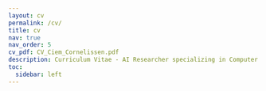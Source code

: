 ```yaml
---
layout: cv
permalink: /cv/
title: cv
nav: true
nav_order: 5
cv_pdf: CV_Ciem_Cornelissen.pdf
description: Curriculum Vitae - AI Researcher specializing in Computer Vision and Hyperspectral Imaging
toc:
  sidebar: left
---
```


